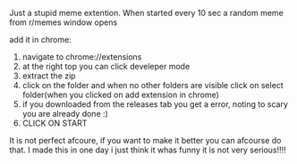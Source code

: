 Just a stupid meme extention. 
When started every 10 sec a random meme from r/memes window opens
 

add it in chrome:
1. navigate to chrome://extensions
2. at the right top you can click develeper mode
3. extract the zip
4. click on the folder and when no other folders are visible click on select folder(when you clicked on add extension in chrome)
5. if you downloaded from the releases tab you get a error, noting to scary you are already done :)
6. CLICK ON START

It is not perfect afcoure, if you want to make it better you can afcourse do that. I made this in one day i just think it whas funny it is not very serious!!!!
